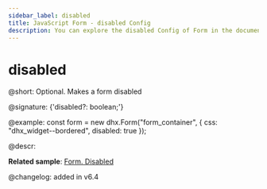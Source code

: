 ```yaml
---
sidebar_label: disabled
title: JavaScript Form - disabled Config 
description: You can explore the disabled Config of Form in the documentation of the DHTMLX JavaScript UI library. Browse developer guides and API reference, try out code examples and live demos, and download a free 30-day evaluation version of DHTMLX Suite.
---
```


# disabled

@short: Optional. Makes a form disabled

@signature: {'disabled?: boolean;'}

@example:
const form = new dhx.Form("form_container", {
	css: "dhx_widget--bordered",
	disabled: true
});

@descr:

**Related sample**: [Form. Disabled](https://snippet.dhtmlx.com/7qjwg2sw)

@changelog: added in v6.4

[comment]: # (@related: form/how_to_start.md#initialize-form form/configuration.md#making-form-disabled)
